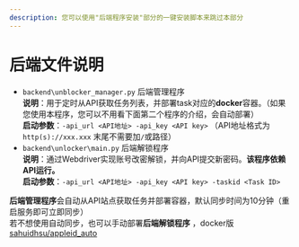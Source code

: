 ```yaml
---
description: 您可以使用"后端程序安装"部分的一键安装脚本来跳过本部分
---
```


# 后端文件说明

* `backend\unblocker_manager.py` 后端管理程序\
  **说明**：用于定时从API获取任务列表，并部署task对应的**docker**容器。（如果您使用本程序，您可以不用看下面第二个程序的介绍，会自动部署）\
  **启动参数**：`-api_url <API地址> -api_key <API key>` （API地址格式为`http(s)://xxx.xxx` 末尾不需要加`/`或路径）
* `backend\unlocker\main.py` 后端解锁程序\
  **说明**：通过Webdriver实现账号改密解锁，并向API提交新密码。**该程序依赖API运行。**\
  **启动参数**：`-api_url <API地址> -api_key <API key> -taskid <Task ID>`

**后端管理程序**会自动从API站点获取任务并部署容器，默认同步时间为10分钟（重启服务即可立即同步）\
若不想使用自动同步，也可以手动部署**后端解锁程序** ，docker版 [sahuidhsu/appleid\_auto](https://hub.docker.com/r/sahuidhsu/appleid\_auto)
